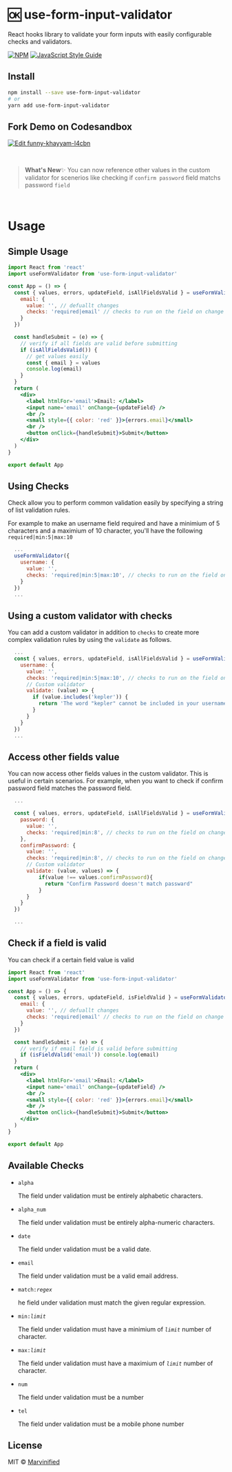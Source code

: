 # 🆗 use-form-input-validator

React hooks library to validate your form inputs with easily configurable checks and validators.

[![NPM](https://img.shields.io/npm/v/use-form-input-validator.svg)](https://www.npmjs.com/package/use-form-input-validator) [![JavaScript Style Guide](https://img.shields.io/badge/code_style-standard-brightgreen.svg)](https://standardjs.com)

## Install

```bash
npm install --save use-form-input-validator
# or
yarn add use-form-input-validator
```

## Fork Demo on Codesandbox

[![Edit funny-khayyam-l4cbn](https://codesandbox.io/static/img/play-codesandbox.svg)](https://codesandbox.io/s/funny-khayyam-l4cbn?fontsize=14&hidenavigation=1&theme=dark)

<br />

> **What's New**✨ You can now reference other values in the custom validator for scenerios like checking if `confirm password` field matchs password `field`

<br />

# Usage

## Simple Usage

```jsx
import React from 'react'
import useFormValidator from 'use-form-input-validator'

const App = () => {
  const { values, errors, updateField, isAllFieldsValid } = useFormValidator({
    email: {
      value: '', // defuallt changes
      checks: 'required|email' // checks to run on the field on change
    }
  })

  const handleSubmit = (e) => {
    // verify if all fields are valid before submitting
    if (isAllFieldsValid()) {
      // get values easily
      const { email } = values
      console.log(email)
    }
  }
  return (
    <div>
      <label htmlFor='email'>Email: </label>
      <input name='email' onChange={updateField} />
      <br />
      <small style={{ color: 'red' }}>{errors.email}</small>
      <br />
      <button onClick={handleSubmit}>Submit</button>
    </div>
  )
}

export default App
```

## Using Checks

Check allow you to perform common validation easily by specifying a string of list validation rules.

For example to make an username field required and have a minimium of 5 characters and a maximium of 10 character, you'll have the following `required|min:5|max:10`

```jsx
  ...
  useFormValidator({
    username: {
      value: '',
      checks: 'required|min:5|max:10', // checks to run on the field on input change
    }
  })
  ...
```

## Using a custom validator with checks

You can add a custom validator in addition to `checks` to create more complex validation rules by using the `validate` as follows.

```jsx
  ...
  const { values, errors, updateField, isAllFieldsValid } = useFormValidator({
    username: {
      value: '',
      checks: 'required|min:5|max:10', // checks to run on the field on change
      // Custom validator
      validate: (value) => {
        if (value.includes('kepler')) {
          return 'The word "kepler" cannot be included in your username'
        }
      }
    }
  })
  ...
```

## Access other fields value

You can now access other fields values in the custom validator. This is useful in certain scenarios. For example, when you want to check if confirm password field matches the password field.

```jsx
  ...

  const { values, errors, updateField, isAllFieldsValid } = useFormValidator({
    password: {
      value: '',
      checks: 'required|min:8', // checks to run on the field on change
    },
    confirmPassword: {
      value: '',
      checks: 'required|min:8', // checks to run on the field on change
      // Custom validator
      validate: (value, values) => {
          if(value !== values.comfirmPassword){
            return "Confirm Password doesn't match passward"
          }
      }
    }
  })

  ...
```

## Check if a field is valid

You can check if a certain field value is valid

```jsx
import React from 'react'
import useFormValidator from 'use-form-input-validator'

const App = () => {
  const { values, errors, updateField, isFieldValid } = useFormValidator({
    email: {
      value: '', // defuallt changes
      checks: 'required|email' // checks to run on the field on change
    }
  })

  const handleSubmit = (e) => {
    // verify if email field is valid before submitting
    if (isFieldValid('email')) console.log(email)
  }
  return (
    <div>
      <label htmlFor='email'>Email: </label>
      <input name='email' onChange={updateField} />
      <br />
      <small style={{ color: 'red' }}>{errors.email}</small>
      <br />
      <button onClick={handleSubmit}>Submit</button>
    </div>
  )
}

export default App
```

## Available Checks

- `alpha`

  The field under validation must be entirely alphabetic characters.

- `alpha_num`

  The field under validation must be entirely alpha-numeric characters.

- `date`

  The field under validation must be a valid date.

- `email`

  The field under validation must be a valid email address.

- `match:`_`regex`_

  he field under validation must match the given regular expression.

- `min:`_`limit`_

  The field under validation must have a minimium of _`limit`_ number of character.

- `max:`_`limit`_

  The field under validation must have a maximium of _`limit`_ number of character.

- `num`

  The field under validation must be a number

- `tel`

  The field under validation must be a mobile phone number

## License

MIT © [Marvinified](https://github.com/Marvinified)
